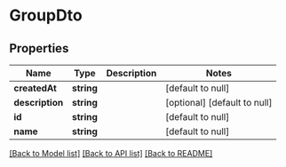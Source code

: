 # GroupDto

## Properties
Name | Type | Description | Notes
------------ | ------------- | ------------- | -------------
**createdAt** | **string** |  | [default to null]
**description** | **string** |  | [optional] [default to null]
**id** | **string** |  | [default to null]
**name** | **string** |  | [default to null]

[[Back to Model list]](../README.md#documentation-for-models) [[Back to API list]](../README.md#documentation-for-api-endpoints) [[Back to README]](../README.md)


